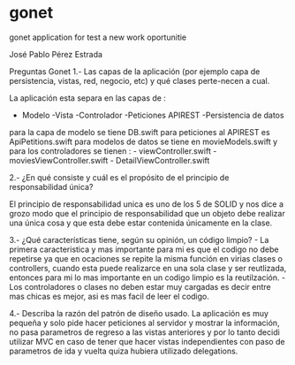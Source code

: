 # gonet
gonet application for test a new work oportunitie

José Pablo Pérez Estrada


Preguntas Gonet
1.- Las capas de la aplicación (por ejemplo capa de persistencia, vistas, red, negocio, etc) y qué clases perte-necen a cual.

La aplicación esta separa en las capas de :
  - Modelo
  -Vista
  -Controlador
  -Peticiones APIREST
  -Persistencia de datos 
  
  
  para la capa de modelo se tiene DB.swift
  para peticiones al APIREST es ApiPetitions.swift
  para modelos de datos se tiene en movieModels.swift
  y para los controladores se tienen :
    - viewController.swift
    - moviesViewController.swift
    - DetailViewController.swift

2.- ¿En qué consiste y cuál es el propósito de el principio de responsabilidad única?

  El principio de responsabilidad unica es uno de los 5 de SOLID y nos dice a grozo modo que 
  el principio de responsabilidad que un objeto debe realizar una única cosa y que esta debe estar 
  contenida únicamente en la clase.
  
3.- ¿Qué características tiene, según su opinión, un código limpio?
    - La primera caracteristica y mas importante para mi es que el codigo no debe repetirse ya que 
      en ocaciones se repite la misma función en virias clases o controllers, cuando esta puede realizarce 
      en una sola clase y ser reutlizada, entonces para mi lo mas importante en un codigo limpio es la reutilzación.
    - Los controladores o clases no deben estar muy cargadas es decir entre mas chicas es mejor, asi es mas facil de 
      leer el codigo.
      
4.- Describa la razón del patrón de diseño usado.
La aplicación es muy pequeña y solo pide hacer peticiones al servidor y mostrar la información, no pasa parametros de regreso a las vistas 
anteriores y por lo tanto decidi utilizar MVC en caso de tener que hacer vistas independientes con paso de parametros de ida y vuelta quiza hubiera utilizado delegations.

  
